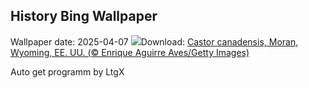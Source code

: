 ## History Bing Wallpaper
Wallpaper date: 2025-04-07
![](https://www.bing.com/th?id=OHR.BeaverDay_ES-ES8231200914_UHD.jpg&w=1000)Download: [Castor canadensis, Moran, Wyoming, EE. UU. (© Enrique Aguirre Aves/Getty Images)](https://www.bing.com/th?id=OHR.BeaverDay_ES-ES8231200914_UHD.jpg)

Auto get programm by LtgX

